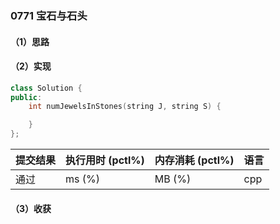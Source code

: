 ### 0771 宝石与石头

#### （1）思路

#### （2）实现

```cpp
class Solution {
public:
    int numJewelsInStones(string J, string S) {

    }
};
```

| 提交结果 | 执行用时 (pctl%) | 内存消耗 (pctl%) | 语言 |
|:---------|:-----------------|:-----------------|:-----|
| 通过     |  ms (%)   |  MB (%)  | cpp  |

#### （3）收获
